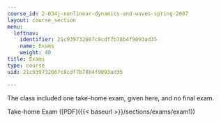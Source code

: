 ```yaml
---
course_id: 2-034j-nonlinear-dynamics-and-waves-spring-2007
layout: course_section
menu:
  leftnav:
    identifier: 21c939732667c8cdf7b78b4f9093ad35
    name: Exams
    weight: 40
title: Exams
type: course
uid: 21c939732667c8cdf7b78b4f9093ad35

---
```


The class included one take-home exam, given here, and no final exam.

Take-home Exam ([PDF]({{< baseurl >}}/sections/exams/exam1))